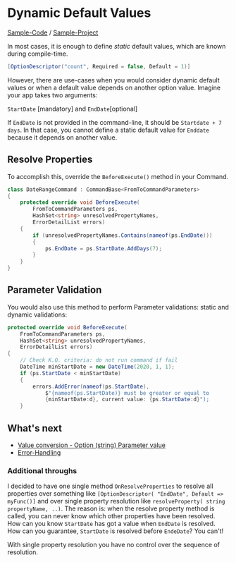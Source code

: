# Dynamic Default Values

[Sample-Code](https://github.com/msc4266/CLArgs/tree/master/samples/Sample04.DynamicDefault/Program.cs) / [Sample-Project](https://github.com/msc4266/CLArgs/tree/master/samples/Sample04.DynamicDefault)

In most cases, it is enough to define _static_ default values, which are known during compile-time.

```csharp
[OptionDescriptor("count", Required = false, Default = 1)]
```

However, there are use-cases when you would consider dynamic default values or when a default value depends on another option value. Imagine your app takes two arguments:

`StartDate` \[mandatory\] and `EndDate`\[optional\]

If `EndDate` is not provided in the command-line, it should be `Startdate + 7 days`. In that case, you cannot define a static default value for `Enddate` because it depends on another value.

## Resolve Properties

To accomplish this, override the `BeforeExecute()` method in your Command.

```csharp
class DateRangeCommand : CommandBase<FromToCommandParameters>
{
    protected override void BeforeExecute(
        FromToCommandParameters ps,
        HashSet<string> unresolvedPropertyNames,
        ErrorDetailList errors)
    {
        if (unresolvedPropertyNames.Contains(nameof(ps.EndDate)))
        {
            ps.EndDate = ps.StartDate.AddDays(7);
        }
    }
}
```

## Parameter Validation

You would also use this method to perform Parameter validations: static and dynamic validations:

```csharp
protected override void BeforeExecute(
    FromToCommandParameters ps,
    HashSet<string> unresolvedPropertyNames,
    ErrorDetailList errors)
{
    // Check K.O. criteria: do not run command if fail
    DateTime minStartDate = new DateTime(2020, 1, 1);
    if (ps.StartDate < minStartDate)
    {
        errors.AddError(nameof(ps.StartDate),
            $"{nameof(ps.StartDate)} must be greater or equal to
            {minStartDate:d}, current value: {ps.StartDate:d}");
    }
```

## What's next

* [Value conversion - Option \(string\) Parameter value](convertValues.md)
* [Error-Handling](errorHandling.md)

### Additional throughs

I decided to have one single method `OnResolveProperties` to resolve all properties over something like `[OptionDescriptor( "EndDate", Default => myFunc()]` and over single property resolution like `resolveProperty( string propertyName, ..)`. The reason is: when the resolve property method is called, you can never know which other properties have been resolved. How can you know `StartDate` has got a value when `EndDate` is resolved. How can you guarantee, `StartDate` is resolved before `EndeDate`? You can't!

With single property resolution you have no control over the sequence of resolution.

